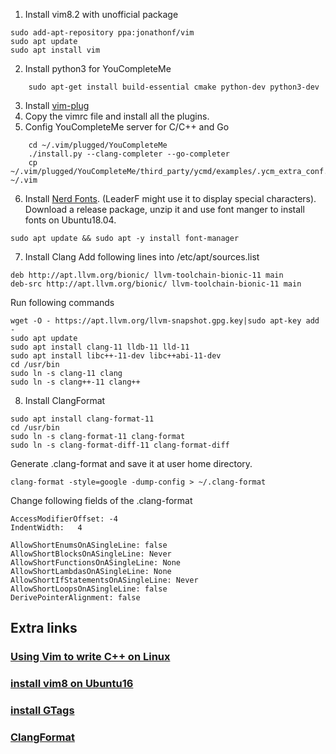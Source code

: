 1. Install vim8.2 with unofficial package
```
sudo add-apt-repository ppa:jonathonf/vim   
sudo apt update
sudo apt install vim

```
2. Install python3 for YouCompleteMe
```
    sudo apt-get install build-essential cmake python-dev python3-dev
```
3. Install [vim-plug](https://github.com/junegunn/vim-plug)
4. Copy the vimrc file and install all the plugins.
5. Config YouCompleteMe server for C/C++ and Go
```
    cd ~/.vim/plugged/YouCompleteMe
    ./install.py --clang-completer --go-completer
    cp ~/.vim/plugged/YouCompleteMe/third_party/ycmd/examples/.ycm_extra_conf.py ~/.vim
```
6. Install [Nerd Fonts](https://github.com/ryanoasis/nerd-fonts). (LeaderF might use it to display special characters). Download a release package, unzip it and use font manger to install fonts on Ubuntu18.04.
```
sudo apt update && sudo apt -y install font-manager
```

7. Install Clang
Add following lines into /etc/apt/sources.list
```
deb http://apt.llvm.org/bionic/ llvm-toolchain-bionic-11 main
deb-src http://apt.llvm.org/bionic/ llvm-toolchain-bionic-11 main
```

Run following commands
```
wget -O - https://apt.llvm.org/llvm-snapshot.gpg.key|sudo apt-key add -
sudo apt update
sudo apt install clang-11 lldb-11 lld-11
sudo apt install libc++-11-dev libc++abi-11-dev
cd /usr/bin
sudo ln -s clang-11 clang
sudo ln -s clang++-11 clang++
```

8. Install ClangFormat
```
sudo apt install clang-format-11
cd /usr/bin
sudo ln -s clang-format-11 clang-format
sudo ln -s clang-format-diff-11 clang-format-diff
```

Generate .clang-format and save it at user home directory.
```
clang-format -style=google -dump-config > ~/.clang-format
```

Change following fields of the .clang-format
```
AccessModifierOffset: -4
IndentWidth:   4

AllowShortEnumsOnASingleLine: false
AllowShortBlocksOnASingleLine: Never
AllowShortFunctionsOnASingleLine: None
AllowShortLambdasOnASingleLine: None
AllowShortIfStatementsOnASingleLine: Never
AllowShortLoopsOnASingleLine: false
DerivePointerAlignment: false
```

## Extra links
### [Using Vim to write C++ on Linux](https://www.zhihu.com/question/47691414)
### [install vim8 on Ubuntu16](https://blog.csdn.net/oaix101125/article/details/85019942)
### [install GTags](https://zhuanlan.zhihu.com/p/36279445)
### [ClangFormat](http://clang.llvm.org/docs/ClangFormat.html)


